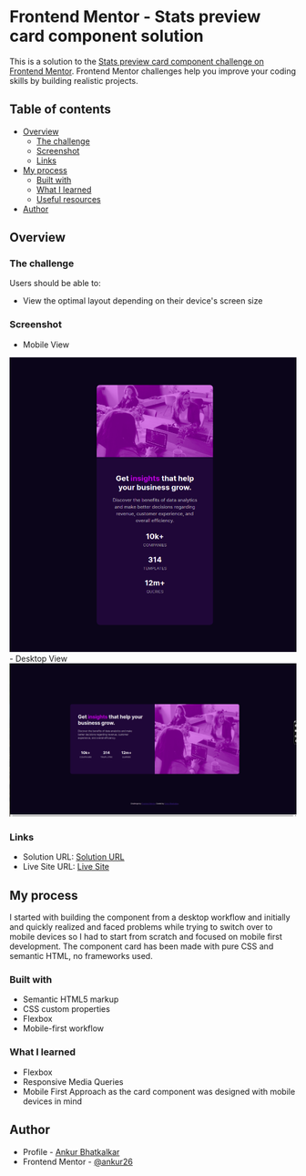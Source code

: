 # Frontend Mentor - Stats preview card component solution

This is a solution to the [Stats preview card component challenge on Frontend Mentor](https://www.frontendmentor.io/challenges/stats-preview-card-component-8JqbgoU62). Frontend Mentor challenges help you improve your coding skills by building realistic projects. 

## Table of contents

- [Overview](#overview)
  - [The challenge](#the-challenge)
  - [Screenshot](#screenshot)
  - [Links](#links)
- [My process](#my-process)
  - [Built with](#built-with)
  - [What I learned](#what-i-learned)
  - [Useful resources](#useful-resources)
- [Author](#author)



## Overview

### The challenge

Users should be able to:

- View the optimal layout depending on their device's screen size

### Screenshot

- Mobile View
<img src="readme_assets/card_mobile.png">
- Desktop View
<img src="readme_assets/card_desktop.png">


### Links

- Solution URL: [Solution URL](https://www.frontendmentor.io/solutions/stats-preview-card-component-blSYyqn46)
- Live Site URL: [Live Site](https://front-end-mentor-projects-sable.vercel.app/Stats-Preview-Card/card.html)

## My process

I started with building the component from a desktop workflow and initially and quickly realized and faced problems while trying to switch over to mobile devices so I had to start from scratch and focused on mobile first development. The component card has been made with pure CSS and semantic HTML, no frameworks used. 

### Built with

- Semantic HTML5 markup
- CSS custom properties
- Flexbox
- Mobile-first workflow


### What I learned

- Flexbox
- Responsive Media Queries
- Mobile First Approach as the card component was designed with mobile devices in mind


## Author

- Profile - [Ankur Bhatkalkar](https://www.linkedin.com/in/ankur-bhatkalkar)
- Frontend Mentor - [@ankur26](https://www.frontendmentor.io/profile/ankur26)

